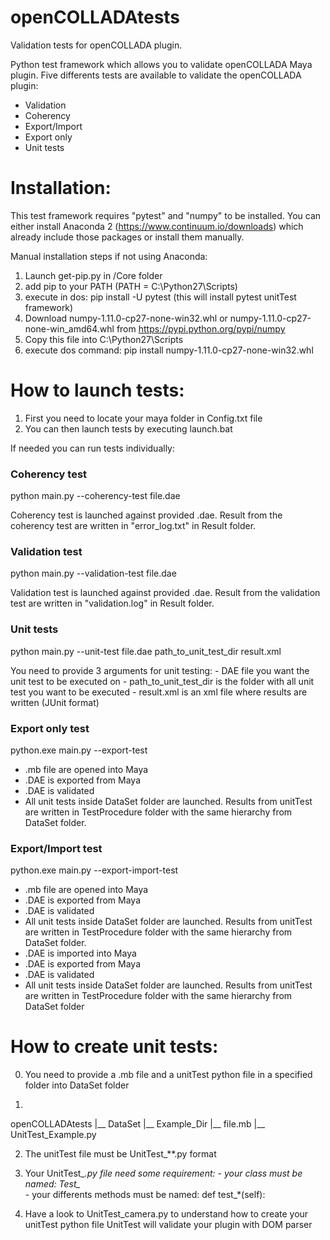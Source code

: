 # openCOLLADAtests
Validation tests for openCOLLADA plugin.

Python test framework which allows you to validate openCOLLADA Maya plugin. Five differents tests are available to validate the openCOLLADA plugin:

- Validation
- Coherency
- Export/Import
- Export only
- Unit tests

# Installation:

This test framework requires "pytest" and "numpy" to be installed. You can either install Anaconda 2 (https://www.continuum.io/downloads) which already include those packages or install them manually.

Manual installation steps if not using Anaconda:

  1. Launch get-pip.py in /Core folder
  2. add pip to your PATH (PATH = C:\Python27\Scripts)
  3. execute in dos: pip install -U pytest   (this will install pytest unitTest framework)
  4. Download numpy-1.11.0-cp27-none-win32.whl or numpy-1.11.0-cp27-none-win_amd64.whl from https://pypi.python.org/pypi/numpy
  5. Copy this file into C:\Python27\Scripts
  6. execute dos command: pip install numpy-1.11.0-cp27-none-win32.whl

# How to launch tests:

  1. First you need to locate your maya folder in Config.txt file
  2. You can then launch tests by executing launch.bat

If needed you can run tests individually:

### Coherency test

python main.py --coherency-test file.dae

Coherency test is launched against provided .dae. Result from the coherency test are written in "error_log.txt" in Result folder.

### Validation test

python main.py --validation-test file.dae

Validation test is launched against provided .dae. Result from the validation test are written in "validation.log" in Result folder.

### Unit tests

python main.py --unit-test file.dae path_to_unit_test_dir result.xml

You need to provide 3 arguments for unit testing:
	- DAE file you want the unit test to be executed on
	- path_to_unit_test_dir is the folder with all unit test you want to be executed
	- result.xml is an xml file where results are written (JUnit format)
	
### Export only test

python.exe main.py --export-test
 - .mb file are opened into Maya 
 - .DAE is exported from Maya
 - .DAE is validated
 - All unit tests inside DataSet folder are launched. Results from unitTest are written in TestProcedure folder with the same hierarchy from DataSet folder.

### Export/Import test
	
python.exe main.py --export-import-test
 - .mb file are opened into Maya 
 - .DAE is exported from Maya
 - .DAE is validated
 - All unit tests inside DataSet folder are launched. Results from unitTest are written in TestProcedure folder with the same hierarchy from DataSet folder.
 - .DAE is imported into Maya
 - .DAE is exported from Maya
 - .DAE is validated
 - All unit tests inside DataSet folder are launched. Results from unitTest are written in TestProcedure folder with the same hierarchy from DataSet folder

# How to create unit tests:

  0. You need to provide a .mb file and a unitTest python file in a specified folder into DataSet folder

  1. 
openCOLLADAtests
		|__ DataSet
				|__ Example_Dir
						|__ file.mb
						|__ UnitTest_Example.py

						
  2. The unitTest file must be UnitTest_**.py format

  3. Your UnitTest_*.py file need some requirement:
	- your class must be named:  Test_*						
	- your differents methods must be named:  def test_*(self):

  4. Have a look to UnitTest_camera.py to understand how to create your unitTest python file
	UnitTest will validate your plugin with DOM parser
